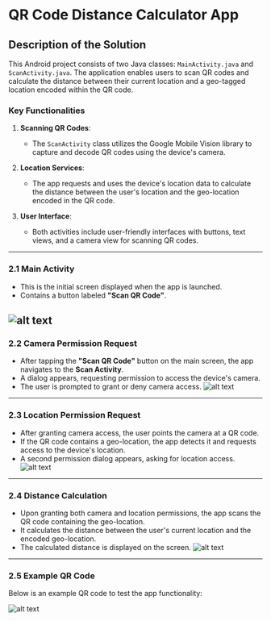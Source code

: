 # QR Code Distance Calculator App

## Description of the Solution
This Android project consists of two Java classes: `MainActivity.java` and `ScanActivity.java`. The application enables users to scan QR codes and calculate the distance between their current location and a geo-tagged location encoded within the QR code.

### Key Functionalities

1. **Scanning QR Codes**:
   - The `ScanActivity` class utilizes the Google Mobile Vision library to capture and decode QR codes using the device's camera.

2. **Location Services**:
   - The app requests and uses the device's location data to calculate the distance between the user's location and the geo-location encoded in the QR code.

3. **User Interface**:
   - Both activities include user-friendly interfaces with buttons, text views, and a camera view for scanning QR codes.

---


### 2.1 Main Activity
- This is the initial screen displayed when the app is launched.
- Contains a button labeled **"Scan QR Code"**.

![alt text](<screen 1.png>)
---

### 2.2 Camera Permission Request
- After tapping the **"Scan QR Code"** button on the main screen, the app navigates to the **Scan Activity**.
- A dialog appears, requesting permission to access the device's camera.
- The user is prompted to grant or deny camera access.
![alt text](<screen 2.png>)
---

### 2.3 Location Permission Request
- After granting camera access, the user points the camera at a QR code.
- If the QR code contains a geo-location, the app detects it and requests access to the device's location.
- A second permission dialog appears, asking for location access.
![alt text](<screen 3.png>)
---

### 2.4 Distance Calculation
- Upon granting both camera and location permissions, the app scans the QR code containing the geo-location.
- It calculates the distance between the user's current location and the encoded geo-location.
- The calculated distance is displayed on the screen.
![alt text](<screen 4.png>)
---

### 2.5 Example QR Code
Below is an example QR code to test the app functionality:

![alt text](test_qr_code.png)

```
